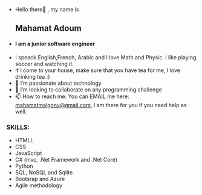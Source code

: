- Hello there👋 , my name is <h2>Mahamat Adoum</h2>
- <h4> I am a junior software engineer</h4>
- I speack English,French, Arabic and I love Math and Physic. I like playing soccer and watching it.
- If I come to your house, make sure that you have tea for me, I love drinking tea :)
- 👀 I’m passionate about technology
- 💞️ I’m looking to collaborate on any programming challenge
- 📫 How to reach me: You can EMAIL me here: mahamatmalgony@gmail.com, I am there for you  if you need help as well.


<h3>SKILLS:</h3>

- HTMLL
- CSS
- JavaScript
- C# (mvc, .Net Framework and .Net Core)
- Python
- SQL, NoSQL and Sqlite 
- Bootsrap and Azure
- Agile methodology



<!---
MahamatTech/MahamatTech is a ✨ special ✨ repository because its `README.md` (this file) appears on your GitHub profile.
You can click the Preview link to take a look at your changes.
--->
